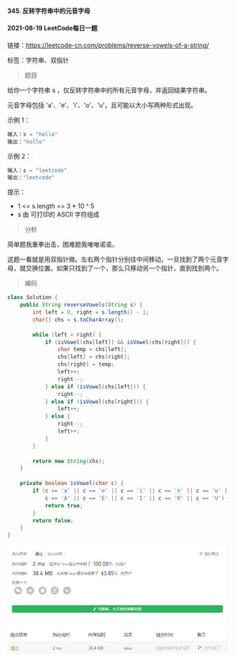 #### 345. 反转字符串中的元音字母

#### 2021-08-19 LeetCode每日一题

链接：https://leetcode-cn.com/problems/reverse-vowels-of-a-string/

标签：字符串、双指针

> 题目

给你一个字符串 s ，仅反转字符串中的所有元音字母，并返回结果字符串。

元音字母包括 'a'、'e'、'i'、'o'、'u'，且可能以大小写两种形式出现。

示例 1：

```java
输入：s = "hello"
输出："holle"
```

示例 2：

```java
输入：s = "leetcode"
输出："leotcede"
```


提示：

- 1 <= s.length <= 3 * 10 ^ 5
- s 由 可打印的 ASCII 字符组成

> 分析

简单题我重拳出击，困难题我唯唯诺诺。

这题一看就是用双指针做。左右两个指针分别往中间移动，一旦找到了两个元音字母，就交换位置。如果只找到了一个，那么只移动另一个指针，直到找到两个。

> 编码

```java
class Solution {
    public String reverseVowels(String s) {
        int left = 0, right = s.length() - 1;
        char[] chs = s.toCharArray();
        
        while (left < right) {
            if (isVowel(chs[left]) && isVowel(chs[right])) {
                char temp = chs[left];
                chs[left] = chs[right];
                chs[right] = temp;
                left++;
                right--;
            } else if (isVowel(chs[left])) {
                right--;
            } else if (isVowel(chs[right])) {
                left++;
            } else {
                right--;
                left++;
            }
        }

        return new String(chs);
    }

    private boolean isVowel(char c) {
        if (c == 'a' || c == 'e' || c == 'i' || c == 'o' || c == 'u' || 
            c == 'A' || c == 'E' || c == 'I' || c == 'O' || c == 'U') {
            return true;
        }
        return false;
    }
}
```

![image-20210819212813098](345.反转字符串中的元音字母.assets/image-20210819212813098.png)